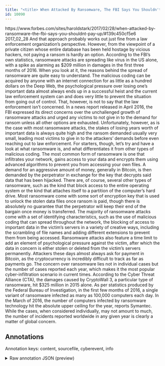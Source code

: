 ```yaml
---
title: "<title> When Attacked By Ransomware, The FBI Says You Shouldn't Pay Up  </title>"
id: 10090
---
```


<title> When Attacked By Ransomware, The FBI Says You Shouldn't Pay Up  </title>
<source> https://www.forbes.com/sites/haroldstark/2017/02/28/when-attacked-by-ransomware-the-fbi-says-you-shouldnt-pay-up/#139c450cf5e6 </source>
<date> 2017_02_28 </date>
<text>
And that approach probably works out just fine from a law enforcement organization’s perspective. However, from the viewpoint of a private citizen whose entire database has been held hostage by vicious hackers, not paying a ransom is hardly an option. According to the FBI’s own statistics, ransomware attacks are spreading like virus in the US alone, with a spike as alarming as $209 million in damages in the first three months of 2016. When you look at it, the reasons behind the spread of ransomware are quite easy to understand. The malicious coding can be acquired by anyone with an internet connection for as little as a hundred dollars on the Deep Web, the psychological pressure over losing one’s important data almost always ends up in a successful heist and the current law enforcement system can and does very little to prevent the situation from going out of control. That, however, is not to say that the law enforcement isn’t concerned. In a news report released in April 2016, the FBI expressed its direct concerns over the unchallenged growth of ransomware attacks and urged any victims to not give in to the demand for ransom unless all other options are exhausted. Unfortunately, however, as is the case with most ransomware attacks, the stakes of losing years worth of important data is always quite high and the ransom demanded usually very small,  leading most victims to give in to the attackers’ demands before even reaching out to law enforcement.
For starters, though, let’s try and have a look at what ransomware is, and what differentiates it from other types of malicious coding. The most common form of ransomware is one that infiltrates your network, gains access to your data and encrypts them using advanced algorithms to prevent you from accessing your own files. A demand for an aggressive amount of money, generally in Bitcoin, is then demanded by the perpetrator in exchange for the key that decrypts said data that has been hijacked. There are, of course, several other types of ransomware, such as the kind that block access to the entire operating system or the kind that attaches itself to a partition of the computer’s hard drive. Most ransomware come with some sort of encryption key that is used to unlock the stolen data files once ransom is paid, though there is absolutely no guarantee that the perpetrator will keep their end of the bargain once money is transferred.
The majority of ransomware attacks come with a set of identifying characteristics, such as the use of malicious coding that can spread throughout the network, the blocking of access to important data in the victim’s servers in a variety of creative ways, including the scrambling of file names and adding different extensions to prevent them from being accessed. Ransomware attacks also feature a time limit to add an element of psychological pressure against the victim, after which the data in concern is either stolen or deleted from the victim’s servers permanently. Attackers these days almost always ask for payment in Bitcoin, as the cryptocurrency is incredibly difficult to track as far as payments go.
The concern over ransomware lies not in individual cases but the number of cases reported each year, which makes it the most popular cyber-infiltration scenario in current times. According to the Cyber Threat Alliance (CTA), the damages caused by CryptoWall 3, a particular type of ransomware, hit $325 million in 2015 alone. As per statistics produced by the Federal Bureau of Investigation, in the first few months of 2016, a single variant of ransomware infected as many as 100,000 computers each day. In the March of 2016, the number of computers infected by ransomware technology hit the absolute upper ceiling for the year, reports Symantec. While the cases, when considered individually, may not amount to much, the number of incidents reported worldwide in any given year is clearly a matter of global concern.
</text>



## Annotations

Annotation keys: content, sourcefile, cyberevent, info

<details>
<summary>Raw annotation JSON (preview)</summary>

```json
{
  "content": "And that approach probably works out just fine from a law enforcement organization\u2019s perspective. However, from the viewpoint of a private citizen whose entire database has been held hostage by vicious hackers, not paying a ransom is hardly an option. According to the FBI\u2019s own statistics, ransomware attacks are spreading like virus in the US alone, with a spike as alarming as $209 million in damages in the first three months of 2016. When you look at it, the reasons behind the spread of ransomware are quite easy to understand. The malicious coding can be acquired by anyone with an internet connection for as little as a hundred dollars on the Deep Web, the psychological pressure over losing one\u2019s important data almost always ends up in a successful heist and the current law enforcement system can and does very little to prevent the situation from going out of control. That, however, is not to say that the law enforcement isn\u2019t concerned. In a news report released in April 2016, the FBI expressed its direct concerns over the unchallenged growth of ransomware attacks and urged any victims to not give in to the demand for ransom unless all other options are exhausted. Unfortunately, however, as is the case with most ransomware attacks, the stakes of losing years worth of important data is always quite high and the ransom demanded usually very small,  leading most victims to give in to the attackers\u2019 demands before even reaching out to law enforcement. For starters, though, let\u2019s try and have a look at what ransomware is, and what differentiates it from other types of malicious coding. The most common form of ransomware is one that infiltrates your network, gains access to your data and encrypts them using advanced algorithms to prevent you from accessing your own files. A demand for an aggressive amount of money, generally in Bitcoin, is then demanded by the perpetrator in exchange for the key that decrypts said data that has been hijacked. There are, of course, several other types of ransomware, such as the kind that block access to the entire operating system or the kind that attaches itself to a partition of the computer\u2019s hard drive. Most ransomware come with some sort of encryption key that is used to unlock the stolen data files once ransom is paid, though there is absolutely no guarantee that the perpetrator will keep their end of the bargain once money is transferred. The majority of ransomware attacks come with a set of identifying characteristics, such as the use of malicious coding that can spread throughout the network, the blocking of access to important data in the victim\u2019s servers in a variety of creative ways, including the scrambling of file names and adding different extensions to prevent them from being accessed. Ransomware attacks also feature a time limit to add an element of psychological pressure against the victim, after which the data in concern is either stolen or deleted from the victim\u2019s servers permanently. Attackers these days almost always ask for payment in Bitcoin, as the cryptocurrency is incredibly difficult to track as far as payments go. The concern over ransomware lies not in individual cases but the number of cases reported each year, which makes it the most popular cyber-infiltration scenario in current times. According to the Cyber Threat Alliance (CTA), the damages caused by CryptoWall 3, a particular type of ransomware, hit $325 million in 2015 alone. As per statistics produced by the Federal Bureau of Investigation, in the first few months of 2016, a single variant of ransomware infected as many as 100,000 computers each day. In the March of 2016, the number of computers infected by ransomware technology hit the absolute upper ceiling for the year, reports Symantec. While the cases, when considered individually, may not amount to much, the number of incidents reported worldwide in any given year is clearly a matter of global c
```
</details>

